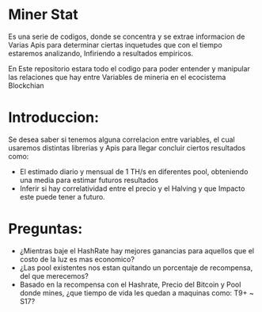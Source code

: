 # Miner Stat

Es una serie de codigos, donde se concentra y se extrae informacion de Varias Apis para determinar ciertas inquetudes que con el tiempo estaremos analizando, Infiriendo a resultados empiricos.

En Este repositorio estara todo el codigo para poder entender y manipular las relaciones que hay entre Variables de mineria en el ecocistema Blockchian

# Introduccion:

Se desea saber si tenemos alguna correlacion entre variables, el cual usaremos distintas librerias y Apis para llegar concluir ciertos resultados como:

- El estimado diario y mensual de 1 TH/s en diferentes pool, obteniendo una media para estimar futuros resultados
- Inferir si hay correlatividad entre el precio y el Halving y que Impacto este puede tener a futuro.

# Preguntas:
- ¿Mientras baje el HashRate hay mejores ganancias para aquellos que el costo de la luz es mas economico?
- ¿Las pool existentes nos estan quitando un porcentaje de recompensa, del que merecemos?
- Basado en la recompensa con el Hashrate, Precio del Bitcoin y Pool donde mines, ¿que tiempo de vida les quedan a maquinas como: T9+ ~ S17?

